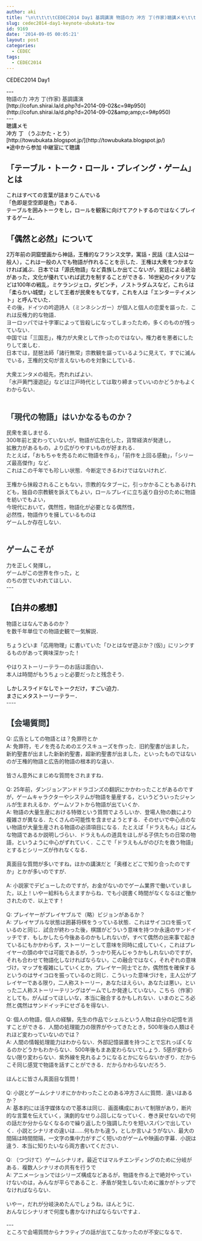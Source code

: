 ```yaml
---
author: aki
title: "\n\t\t\t\tCEDEC2014 Day1 基調講演 物語の力 冲方 丁(作家)聴講メモ\t\t"
slug: cedec2014-day1-keynote-ubukata-tow
id: 9169
date: '2014-09-05 00:05:21'
layout: post
categories:
  - CEDEC
tags:
  - CEDEC2014
---
```


<span style="color: #000000;">CEDEC2014 Day1</span>

<div style="color: #000000;">---</div>

<div style="color: #000000;"><span style="color: #292f33;">物語の力 冲方 丁(作家) 基調講演</span></div>

<div style="color: #000000;">[http://cofun.shirai.la/d.php?d=2014-09-02&c=9#p950](http://cofun.shirai.la/d.php?d=2014-09-02&amp;amp;amp;c=9#p950)</div>

<div style="color: #000000;">

<div>---</div>

<div>聴講メモ</div>

<div>冲方 丁 （うぶかた・とう）</div>

<div>[http://towubukata.blogspot.jp/](http://towubukata.blogspot.jp/)</div>

</div>

<div style="color: #000000;">※途中から参加 中継室にて聴講</div>

## 「テーブル・トーク・ロール・プレイング・ゲーム」とは

<div style="color: #000000;">これはすべての言葉が詰まりこんでいる</div>

<div style="color: #000000;">「色即是空空即是色」である．</div>

<div style="color: #000000;">テーブルを囲みトークをし，ロールを観客に向けてアクトするのではなくプレイするゲーム．</div>

## 「偶然と必然」について

<div style="color: #000000;">2万年前の洞窟壁画から神話，王権的なフランス文学，寓話・民話（主人公は一般人），これは一般の人でも物語が作れることを示した．王権は大衆をつかまなければ滅ぶ．日本では「源氏物語」など貴族しか出てこないが，宮廷による統治があった，文化が優れていれば武力を制することができる．16世紀のイタリアなどは100年の戦乱，ミケランジェロ，ダビンチ，ノストラダムスなど，これらは「柔らかい城壁」として王者が民衆をもてなす，これを人は「エンターテイメント」と呼んでいた．</div>

<div style="color: #000000;"><span style="color: #292f33;">その後，ドイツの吟遊詩人（ミンネシンガー）が個人と個人の恋愛を謳った．これは反権力的な物語．</span></div>

<div style="color: #000000;"><span style="color: #292f33;">ヨーロッパでは十字軍によって皆殺しになってしまったため，多くのものが残っていない．</span></div>

<div style="color: #000000;"><span style="color: #292f33;">中国では「三国志」，権力が大衆として作ったのではない，権力者を悪者にしたりして楽しむ．</span></div>

<div style="color: #000000;"><span style="color: #292f33;">日本では，琵琶法師「諸行無常」宗教観を謳っているように見えて，すでに滅んでいる，王権的文句が言えないものを対象にしている．</span></div>

<div style="color: #000000;"><span style="color: #292f33;"> </span></div>

<div style="color: #000000;"><span style="color: #292f33;">大衆エンタメの祖先，売れればよい．</span></div>

<div style="color: #000000;"><span style="color: #292f33;">「水戸黄門漫遊記」などは江戸時代としては取り締まっていいのかどうかもよくわからない．</span></div>

<div style="color: #000000;"><span style="color: #292f33;"> </span></div>

## <span style="color: #292f33;">「現代の物語」はいかなるものか？</span>

<div style="color: #000000;"><span style="color: #292f33;">民衆を楽しませる．</span></div>

<div style="color: #000000;"><span style="color: #292f33;">300年前と変わっていないが，物語が広告化した，貨幣経済が発達し，</span></div>

<div style="color: #000000;"><span style="color: #292f33;">拡散力があるもの，より広がりやすいものが好まれる．</span></div>

<div style="color: #000000;"><span style="color: #292f33;">たとえば，「おもちゃを売るために物語を作る」，</span><span style="color: #292f33;">「前作を上回る感動」，「シリーズ最高傑作」など．</span></div>

<div style="color: #000000;"><span style="color: #292f33;">これはこの千年でも珍しい状態．今断定できるわけではないけれど．</span></div>

<div style="color: #000000;"><span style="color: #292f33;"> </span></div>

<div style="color: #000000;"><span style="color: #292f33;">王権から抹殺されることもない，宗教的なタブーに，引っかかることもあるけれども，独自の宗教観を訴えてもよい，ロールプレイに立ち返り自分のために物語を紡いでもよい，</span></div>

<div style="color: #000000;"><span style="color: #292f33;">今現代において，偶然性，物語化が必要となる偶然性，</span></div>

<div style="color: #000000;"><span style="color: #292f33;">必然性，物語作りを擁しているものは</span></div>

<div style="color: #000000;"><span style="color: #292f33;">ゲームしか存在しない．</span></div>

<div style="color: #000000;"><span style="color: #292f33;"> </span></div>

## <span style="color: #292f33;">ゲームこそが</span>

<div style="color: #000000;"><span style="color: #292f33;">力を正しく発揮し，</span></div>

<div style="color: #000000;"><span style="color: #292f33;">ゲームがこの世界を作った，と</span></div>

<div style="color: #000000;"><span style="color: #292f33;">のちの世でいわれてほしい．</span></div>

<div style="color: #000000;">

<div><span style="color: #292f33;">---</span></div>

<div>

## 【白井の感想】

<div><span style="color: #292f33;">物語とはなんであるのか？</span></div>

<div><span style="color: #292f33;">を数千年単位での物語史観で一気解説．</span></div>

<div><span style="color: #292f33;"> </span></div>

<div><span style="color: #292f33;">ちょうどいま「応用物理」に書いていた「ひとはなぜ遊ぶか？(仮)</span><span style="color: #292f33;">」にリンクするものがあって興味深かった！</span></div>

<div><span style="color: #292f33;"> </span></div>

<div><span style="color: #292f33;">やはりストーリーテラーのお話は面白い．</span></div>

<div><span style="color: #292f33;">本人は時間がもうちょっと必要だったと残念そう．</span></div>

<div><span style="color: #292f33;"> </span></div>

<div>しかしスライドなしでトークだけ，すごい迫力．</div>

<div>まさにメタストーリーテラー．</div>

</div>

</div>

<div style="color: #000000;"><span style="color: #292f33;">----</span></div>

## <span style="color: #292f33;">【会場質問】</span>

<div style="color: #000000;"><span style="color: #292f33;">Q: 広告としての物語とは？免罪符とか</span></div>

<div style="color: #000000;"><span style="color: #292f33;">A: 免罪符，モノを売るためのエクスキューズを作った．旧約聖書が出ました，新約聖書が出ました</span><span style="color: #292f33;">新</span><span style="color: #292f33;">新</span><span style="color: #292f33;">約聖書，超新約聖書が出ました，といったものではないのが王権的物語と広告的物語の根本的な違い．</span></div>

<div style="color: #000000;"><span style="color: #292f33;"> </span></div>

<div style="color: #000000;"><span style="color: #292f33;">皆さん意外にまじめな質問をされますね．</span></div>

<div style="color: #000000;"><span style="color: #292f33;"> </span></div>

<div style="color: #000000;"><span style="color: #292f33;">Q: 25年前，ダンジョンアンドドラゴンズの翻訳にかかわったことがあるのですが，ゲームキャラクターやシステムが物語を量産する，というどういったジャンルが生まれえるか．ゲームソフトから物語が出ていくか．</span></div>

<div style="color: #000000;"><span style="color: #292f33;">A: 物語の大量生産における特徴という質問でよろしいか．登場人物の数により複雑さが異なる．たくさんの可能性を含ませようとする．そのせいで中心点のない物語が大量生産される物語の必須項目になる．たとえば「ドラえもん」はどんな物語であるか説明しづらい．ドラえもんの道具をほしがる子供たちの日常の物語，というように中心がずれていく．ここで「ドラえもんがのびたを救う物語」とするとシリーズが作れなくなる．</span></div>

<div style="color: #000000;"><span style="color: #292f33;"> </span></div>

<div style="color: #000000;"><span style="color: #292f33;">真面目な質問が多いですね，ほかの講演だと「奥様とどこで知り合ったのですか」とかが多いのですが．</span></div>

<div style="color: #000000;"><span style="color: #292f33;"> </span></div>

<div style="color: #000000;"><span style="color: #292f33;">A: 小説家でデビューしたのですが，お金がないのでゲーム業界で働いていました，以上！いやー給料もらえますからね．でも小説書く時間がなくなるほど働かされたので．以上です！</span></div>

<div style="color: #000000;"><span style="color: #292f33;"> </span></div>

<div style="color: #000000;"><span style="color: #292f33;">Q: プレイヤーがプレイヤブルで（略）ビジョンがあるか？</span></div>

<div style="color: #000000;"><span style="color: #292f33;">A: プレイヤブルな状態は囲碁将棋をうっている状態．これはサイコロを振っているのと同じ．試合が終わった後，棋譜がどういう意味を持つか永遠のサンドイッチです．もしかしたら今後あるのかもしれないが，すべて偶然の出来事で起きているにもかかわらず，ストーリーとして意味を同時に成していく，これはプレイヤーの頭の中では可能であるが，うっかり死んじゃうかもしれないのですが，それも合わせて物語化しなければならない，この融合ではなく，それぞれの意味づけ，マップを複雑にしていくとか，プレイヤー同士でとか，偶然性を確保するというのはサイコロを振っているのと同じ．こういった意味づけを，主人公がプレイヤーである限り，二人称ストーリー，あなたはえらい，あなたは悪い，といった二人称ストーリーテリングはゲームでしか発達していない，こちら</span><span style="color: #292f33;">（作家）</span><span style="color: #292f33;">としても，がんばってほしいな，本当に融合するかもしれない．いまのところ必然と偶然はサンドイッチにせざるを得ない．</span></div>

<div style="color: #000000;"><span style="color: #292f33;"> </span></div>

<div style="color: #000000;"><span style="color: #292f33;">Q:</span> <span style="color: #292f33;">個人の物語，個人の経験，先生の作品でシェルという人物は自分の記憶を消すことができる．人間の処理能力の限界がやってきたとき，500年後の人類はそれほど変わっていないのでは？</span></div>

<div style="color: #000000;"><span style="color: #292f33;">A: 人間の情報処理能力はわからない．外部記憶装置を持つことで忘れっぽくなるのかどうかもわからない．500年後もまあ変わらないでしょう．5感が変わらない限り変わらない．紫外線を見れるようになるとかにならないかぎり．だからこそ同じ感覚で物語を話すことができる．だからかわらないだろう．</span></div>

<div style="color: #000000;"><span style="color: #292f33;"> </span></div>

<div style="color: #000000;"><span style="color: #292f33;">ほんとに皆さん真面目な質問！</span></div>

<div style="color: #000000;"><span style="color: #292f33;"> </span></div>

<div style="color: #000000;"><span style="color: #292f33;">Q: 小説とゲームシナリオにかかわったことのある冲方さんに質問．違いはあるか？</span></div>

<div style="color: #000000;"><span style="color: #292f33;">A: 基本的には活字媒体なので基本は同じ．画面構成において制限があり，断片的な言葉を伝えていく，演劇的なせりふ回しになっていく．巻き戻せないので何の話だか分からなくなるので繰り返したり強調したりを短いスパンで出していく．小説とシナリオの違いは……何もかも違う，としか言いようがない．最大の間隔は時間間隔，一文字の集中力がすごく短いのがゲームや映画の字幕．小説は違う．本当に知りたいなら両方書いてください．</span></div>

<div style="color: #000000;"><span style="color: #292f33;"> </span></div>

<div style="color: #000000;"><span style="color: #292f33;">Q: （つづけて）ゲームシナリオ，最近ではマルチエンディングのために分岐がある．複数人シナリオの共有を行うで</span></div>

<div style="color: #000000;"><span style="color: #292f33;">A: アニメーションではシリーズ構成などあるが，物語を作る上で絶対やっていけないのは，みんなが平らであること．矛盾が発生しないために誰かがトップでなければならない．</span></div>

<div style="color: #000000;"><span style="color: #292f33;"> </span></div>

<div style="color: #000000;"><span style="color: #292f33;">いやー，だれが分岐決めたんでしょうね，</span><span style="color: #292f33;">ほんとうに．</span></div>

<div style="color: #000000;"><span style="color: #292f33;">おんなじシナリオで何度も書かなければならないですよ．</span></div>

<div style="color: #000000;"><span style="color: #292f33;"> </span></div>

<div style="color: #000000;"><span style="color: #292f33;">---</span></div>

<div style="color: #000000;"><span style="color: #292f33;">ところで会場質問からナラティブの話が出てこなかったのが不安になるで．</span></div>

<div style="color: #000000;"><span style="color: #292f33;"> </span></div>